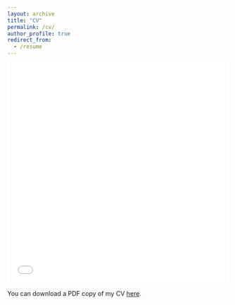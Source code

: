 ```yaml
---
layout: archive
title: "CV"
permalink: /cv/
author_profile: true
redirect_from:
  - /resume
---
```


<iframe src="/files/pdf/sc_academic_cv.pdf" width="100%" height="500" frameborder="no" border="0" marginwidth="0" marginheight="0"></iframe>

You can download a PDF copy of my CV [here](/files/pdf/sc_academic_cv.pdf).

